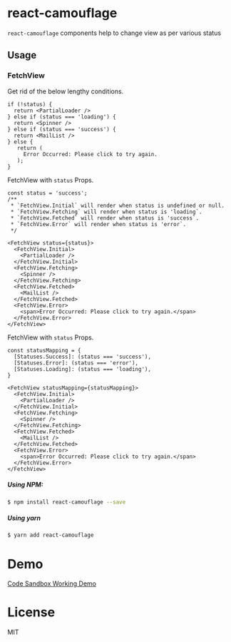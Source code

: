 # react-camouflage
`react-camouflage` components help to change view as per various status

## Usage

### FetchView

Get rid of the below lengthy conditions.

```
if (!status) {
  return <PartialLoader />
} else if (status === 'loading') {
  return <Spinner />
} else if (status === 'success') {
  return <MailList />
} else {
   return (
     Error Occurred: Please click to try again.
   );
}
```

FetchView with `status` Props.

```
const status = 'success';
/**
 * `FetchView.Initial` will render when status is undefined or null.
 * `FetchView.Fetching` will render when status is 'loading`.
 * `FetchView.Fetched` will render when status is 'success`.
 * `FetchView.Error` will render when status is 'error`.
 */

<FetchView status={status}>
  <FetchView.Initial>
    <PartialLoader />
  </FetchView.Initial>
  <FetchView.Fetching>
    <Spinner />
  </FetchView.Fetching>
  <FetchView.Fetched>
    <MailList />
  </FetchView.Fetched>
  <FetchView.Error>
    <span>Error Occurred: Please click to try again.</span>
  </FetchView.Error>
</FetchView>
```

FetchView with `status` Props.

```
const statusMapping = {
  [Statuses.Success]: (status === 'success'),
  [Statuses.Error]: (status === 'error'),
  [Statuses.Loading]: (status === 'loading'),
}

<FetchView statusMapping={statusMapping}>
  <FetchView.Initial>
    <PartialLoader />
  </FetchView.Initial>
  <FetchView.Fetching>
    <Spinner />
  </FetchView.Fetching>
  <FetchView.Fetched>
    <MailList />
  </FetchView.Fetched>
  <FetchView.Error>
    <span>Error Occurred: Please click to try again.</span>
  </FetchView.Error>
</FetchView>
```

##### Using NPM:

```sh
$ npm install react-camouflage --save
```

##### Using yarn

```sh
$ yarn add react-camouflage
```

# Demo

[Code Sandbox Working Demo](https://codesandbox.io/s/react-camouflage-test-in-ts-f139j)

# License
MIT
